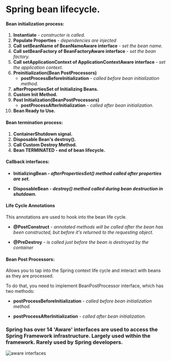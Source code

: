 # Spring bean lifecycle.

<h4>Bean initialization process:</h4>
<ol>
    <li><b>Instantiate</b> - <i>constructer is called.</i></li>
    <li><b>Populate Properties</b> - <i>dependencies are injected</i></li>
    <li><b>Call setBeanName of BeanNameAware interface</b> - <i>set the bean name.</i></li>
    <li><b>Call setBeanFactory of BeanFactoryAware interface</b> - <i>set the bean factory.</i></li>
    <li><b>Call setApplicationContext of ApplicationContextAware interface</b> - <i>set the application context.</i></li>
    <li><b>Preinitialization(Bean PostProcessors)</b><ul><li><b>postProcessBeforeInitialization</b> - <i>called before bean initialization method.</i></ul></li>
    <li><b>afterPropertiesSet of Initializing Beans.</b></li>
    <li><b>Custom Init Method.</b></li>
    <li><b>Post Initialization(BeanPostProcessors)</b><ul><li><b>postProcessAfterInitialization</b> - <i>called after bean initialization.</i></li></ul></li>
    <li><b>Bean Ready to Use.</b></li>
</ol>

<h4>Bean termination process:</h4>
<ol>
    <li><b>ContainerShutdown signal.</b></li>
    <li><b>Disposable Bean's destroy().</b></li>
    <li><b>Call Custom Destroy Method.</b></li>
    <li><b>Bean TERMINATED - end of bean lifecycle.</b></li>
</ol>


<h4>Callback interfaces:<h4>

- <b>InitializingBean</b> - <i><b>afterPropertiesSet()</b> method called after properties are set.</i>

- <b>DisposableBean</b> - <i><b>destroy()</b> method called during bean destruction in shutdown.</i>

<h4>Life Cycle Annotations</h4>

This annotations are used to hook into the bean life cycle.

- <b>@PostConstruct</b> - <i>annotated methods will be called after the bean has been constructed, but before it's returned to the requesting object.</i>

- <b>@PreDestroy</b> - <i>is called just before the bean is destroyed by the container</i>

<h4>Bean Post Processors:</h4>

Allows you to tap into the Spring context life cycle and interact with beans as they are processed.

To do that, you need to implement BeanPostProcessor interface, which has two methods:

- <b>postProcessBeforeInitialization</b> - <i>called before bean initialization method.</i>

- <b>postProcessAfterInitialization</b> - <i>called after bean initialization.</i>


<h3>Spring has over 14 'Aware' interfaces are used to access the Spring Framework infrastructure. Largely used within the framework. Rarely used by Spring developers.</h3>
<img src="http://www.daxiongmao.eu/wiki/images/2/26/Spring_bean_creation_aware_interfaces.png" alt="aware interfaces">
